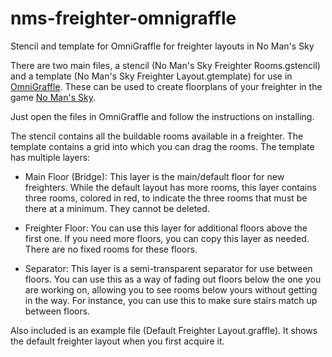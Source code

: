 # nms-freighter-omnigraffle
Stencil and template for OmniGraffle for freighter layouts in No Man's Sky

There are two main files, a stencil (No Man's Sky Freighter Rooms.gstencil) and a template (No Man's Sky Freighter Layout.gtemplate) for use in [OmniGraffle](https://www.omnigroup.com/omnigraffle/). These can be used to create floorplans of your freighter in the game [No Man's Sky](https://www.nomanssky.com).

Just open the files in OmniGraffle and follow the instructions on installing.

The stencil contains all the buildable rooms available in a freighter. The template contains a grid into which you can drag the rooms. The template has multiple layers:

* Main Floor (Bridge): This layer is the main/default floor for new freighters. While the default layout has more rooms, this layer contains three rooms, colored in red, to indicate the three rooms that must be there at a minimum. They cannot be deleted.

* Freighter Floor: You can use this layer for additional floors above the first one. If you need more floors, you can copy this layer as needed. There are no fixed rooms for these floors.

* Separator: This layer is a semi-transparent separator for use between floors. You can use this as a way of fading out floors below the one you are working on, allowing you to see rooms below yours without getting in the way. For instance, you can use this to make sure stairs match up between floors.

Also included is an example file (Default Freighter Layout.graffle). It shows the default freighter layout when you first acquire it.



